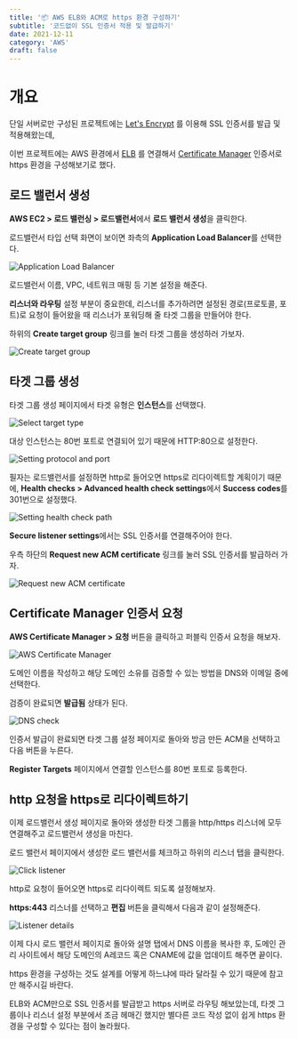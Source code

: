 ```yaml
---
title: '📦 AWS ELB와 ACM로 https 환경 구성하기'
subtitle: '코드없이 SSL 인증서 적용 및 발급하기'
date: 2021-12-11
category: 'AWS'
draft: false
---
```


# 개요

단일 서버로만 구성된 프로젝트에는 [Let's Encrypt](https://letsencrypt.org/ko/) 를 이용해 SSL 인증서를 발급 및 적용해왔는데,

이번 프로젝트에는 AWS 환경에서 [ELB](https://aws.amazon.com/ko/elasticloadbalancing/) 를 연결해서 [Certificate Manager](https://aws.amazon.com/ko/certificate-manager/) 인증서로 https 환경을 구성해보기로 했다.

## 로드 밸런서 생성

**AWS EC2 > 로드 밸런싱 > 로드밸런서**에서 **로드 밸런서 생성**을 클릭한다.

로드밸런서 타입 선택 화면이 보이면 좌측의 **Application Load Balancer**를 선택한다.

![Application Load Balancer](images/2021/01.png)

로드밸런서 이름, VPC, 네트워크 매핑 등 기본 설정을 해준다.

**리스너와 라우팅** 설정 부분이 중요한데, 리스너를 추가하려면 설정된 경로(프로토콜, 포트)로 요청이 들어왔을 때 리스너가 포워딩해 줄 타겟 그룹을 만들어야 한다.

하위의 **Create target group** 링크를 눌러 타겟 그룹을 생성하러 가보자.

![Create target group](images/2021/02.png)

## 타겟 그룹 생성

타겟 그룹 생성 페이지에서 타겟 유형은 **인스턴스**를 선택했다.

![Select target type](images/2021/03.png)

대상 인스턴스는 80번 포트로 연결되어 있기 때문에 HTTP:80으로 설정한다.

![Setting protocol and port](images/2021/04.png)

필자는 로드밸런서를 설정하면 http로 들어오면 https로 리다이렉트할 계획이기 때문에, **Health checks > Advanced health check settings**에서 **Success codes**를 301번으로 설정했다.

![Setting health check path](images/2021/05.png)

**Secure listener settings**에서는 SSL 인증서를 연결해주어야 한다.

우측 하단의 **Request new ACM certificate** 링크를 눌러 SSL 인증서를 발급하러 가자.

![Request new ACM certificate](images/2021/06.png)

## Certificate Manager 인증서 요청

**AWS Certificate Manager > 요청** 버튼을 클릭하고 퍼블릭 인증서 요청을 해보자.

![AWS Certificate Manager](images/2021/07.png)

도메인 이름을 작성하고 해당 도메인 소유를 검증할 수 있는 방법을 DNS와 이메일 중에 선택한다.

검증이 완료되면 **발급됨** 상태가 된다.

![DNS check](images/2021/08.png)

인증서 발급이 완료되면 타겟 그룹 설정 페이지로 돌아와 방금 만든 ACM을 선택하고 다음 버튼을 누른다.

**Register Targets** 페이지에서 연결할 인스턴스를 80번 포트로 등록한다.

## http 요청을 https로 리다이렉트하기

이제 로드밸런서 생성 페이지로 돌아와 생성한 타겟 그룹을 http/https 리스너에 모두 연결해주고 로드밸런서 생성을 마친다.

로드 밸런서 페이지에서 생성한 로드 밸런서를 체크하고 하위의 리스너 탭을 클릭한다.

![Click listener](images/2021/09.png)

http로 요청이 들어오면 https로 리다이렉트 되도록 설정해보자.

**https:443** 리스너를 선택하고 **편집** 버튼을 클릭해서 다음과 같이 설정해준다.

![Listener details](images/2021/10.png)

이제 다시 로드 밸런서 페이지로 돌아와 설명 탭에서 DNS 이름을 복사한 후, 도메인 관리 사이트에서 해당 도메인의 A레코드 혹은 CNAME에 값을 업데이트 해주면 끝이다.

https 환경을 구성하는 것도 설계를 어떻게 하느냐에 따라 달라질 수 있기 때문에 참고만 해주시길 바란다.

ELB와 ACM만으로 SSL 인증서를 발급받고 https 서버로 라우팅 해보았는데, 타겟 그룹이나 리스너 설정 부분에서 조금 헤매긴 했지만 별다른 코드 작성 없이 쉽게 https 환경을 구성할 수 있다는 점이 놀라웠다.
